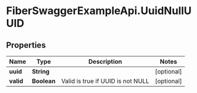 # FiberSwaggerExampleApi.UuidNullUUID

## Properties

Name | Type | Description | Notes
------------ | ------------- | ------------- | -------------
**uuid** | **String** |  | [optional] 
**valid** | **Boolean** | Valid is true if UUID is not NULL | [optional] 


